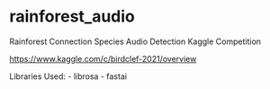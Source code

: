# rainforest_audio
Rainforest Connection Species Audio Detection Kaggle Competition

https://www.kaggle.com/c/birdclef-2021/overview

Libraries Used:
    - librosa
    - fastai